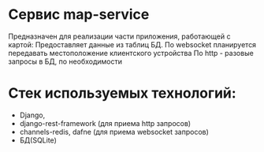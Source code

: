# Сервис map-service

Предназначен для реализации части приложения, работающей с картой:
Предоставляет данные из таблиц БД.
По websocket планируется передавать местоположение клиентского устройства
По http - разовые запросы в БД, по необходимости


# Стек используемых технологий:

- Django, 
- django-rest-framework (для приема http запросов)
- channels-redis, dafne (для приема websocket запросов)
- БД(SQLite)

